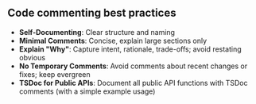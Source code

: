 ## Code commenting best practices

- **Self-Documenting**: Clear structure and naming
- **Minimal Comments**: Concise, explain large sections only
- **Explain "Why"**: Capture intent, rationale, trade-offs; avoid restating obvious
- **No Temporary Comments**: Avoid comments about recent changes or fixes; keep evergreen
- **TSDoc for Public APIs**: Document all public API functions with TSDoc comments (with a simple example usage)
